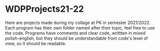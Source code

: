 # WDPProjects21-22

Here are projects made during my collage at PK in semester 2021/2022.
Each program has their own folder named after their topic, feel free to use the code. Programs have comments and clear code, writtten in mixed polish-english, but they should be understandable from code's level of view, so it should be readable.